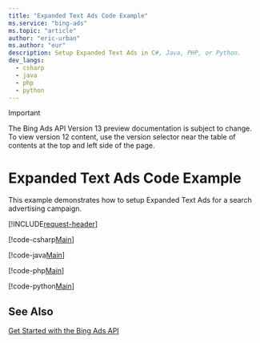 ```yaml
---
title: "Expanded Text Ads Code Example"
ms.service: "bing-ads"
ms.topic: "article"
author: "eric-urban"
ms.author: "eur"
description: Setup Expanded Text Ads in C#, Java, PHP, or Python.
dev_langs:
  - csharp
  - java
  - php
  - python
---
```

> [!IMPORTANT]
> The Bing Ads API Version 13 preview documentation is subject to change. To view version 12 content, use the version selector near the table of contents at the top and left side of the page.

# Expanded Text Ads Code Example
This example demonstrates how to setup Expanded Text Ads for a search advertising campaign.

[!INCLUDE[request-header](./includes/code-tips.md)]

[!code-csharp[Main](../../../BingAds-dotNet-SDK/examples/BingAdsExamples/BingAdsExamplesLibrary/v13/ExpandedTextAds.cs)]

[!code-java[Main](../../../BingAds-Java-SDK/examples/BingAdsDesktopApp/src/main/java/com/microsoft/bingads/examples/v13/ExpandedTextAds.java)]

[!code-php[Main](../../../BingAds-PHP-SDK/samples/V13/ExpandedTextAds.php)]

[!code-python[Main](../../../BingAds-Python-SDK/examples/v13/expanded_text_ads.py)]

## See Also
[Get Started with the Bing Ads API](get-started.md)  
